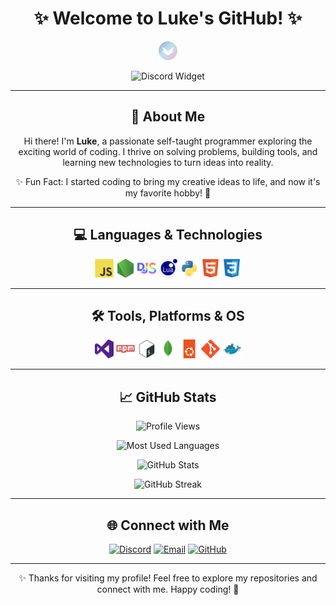 <h1 align="center">✨ Welcome to Luke's GitHub! ✨</h1>

<p align="center">
  <a href="https://discord.gg/2fWz8ayAcb">
    <img alt="Contact Luke on Discord" width="30px" src="https://raw.githubusercontent.com/Debuggingss/discord-badges/def6fee9f7fcecb4a46e33f83fa0f98b1223a412/svgs/88d4f11bee9ea34fee59973b33353da0.svg" />
  </a>
</p>

<p align="center">
  <img src="https://discord.c99.nl/widget/theme-2/977025196093476914.png" alt="Discord Widget" />
</p>

---

<div align="center">
  <h2>🌟 About Me</h2>
  <p>
    Hi there! I'm <strong>Luke</strong>, a passionate self-taught programmer exploring the exciting world of coding. 
    I thrive on solving problems, building tools, and learning new technologies to turn ideas into reality.
  </p>
  <p>✨ Fun Fact: I started coding to bring my creative ideas to life, and now it's my favorite hobby! 🚀</p>
</div>

---

<div align="center">
  <h2>💻 Languages & Technologies</h2>
  <p>
    <code><img height="30" src="https://raw.githubusercontent.com/devicons/devicon/master/icons/javascript/javascript-original.svg" alt="JavaScript" /></code>
    <code><img height="30" src="https://raw.githubusercontent.com/devicons/devicon/master/icons/nodejs/nodejs-original.svg" alt="Node.js" /></code>
    <code><img height="30" src="https://raw.githubusercontent.com/devicons/devicon/master/icons/discordjs/discordjs-original.svg" alt="Discord.js" /></code>
    <code><img height="30" src="https://raw.githubusercontent.com/devicons/devicon/master/icons/lua/lua-original.svg" alt="Lua" /></code>
    <code><img height="30" src="https://raw.githubusercontent.com/devicons/devicon/master/icons/python/python-original.svg" alt="Python" /></code>
    <code><img height="30" src="https://raw.githubusercontent.com/devicons/devicon/master/icons/html5/html5-original.svg" alt="HTML5" /></code>
    <code><img height="30" src="https://raw.githubusercontent.com/devicons/devicon/master/icons/css3/css3-original.svg" alt="CSS3" /></code>
  </p>
</div>

---

<div align="center">
  <h2>🛠 Tools, Platforms & OS</h2>
  <p>
    <code><img height="30" src="https://raw.githubusercontent.com/devicons/devicon/master/icons/visualstudio/visualstudio-plain.svg" alt="Visual Studio" /></code>
    <code><img height="30" src="https://raw.githubusercontent.com/devicons/devicon/master/icons/npm/npm-original-wordmark.svg" alt="npm" /></code>
    <code><img height="30" src="https://raw.githubusercontent.com/devicons/devicon/master/icons/bash/bash-original.svg" alt="Bash" /></code>
    <code><img height="30" src="https://raw.githubusercontent.com/devicons/devicon/master/icons/mongodb/mongodb-original.svg" alt="MongoDB" /></code>
    <code><img height="30" src="https://raw.githubusercontent.com/devicons/devicon/master/icons/ubuntu/ubuntu-plain.svg" alt="Ubuntu" /></code>
    <code><img height="30" src="https://raw.githubusercontent.com/devicons/devicon/master/icons/git/git-original.svg" alt="Git" /></code>
    <code><img height="30" src="https://raw.githubusercontent.com/devicons/devicon/master/icons/docker/docker-original.svg" alt="Docker" /></code>
  </p>
</div>

---

<div align="center">
  <h2>📈 GitHub Stats</h2>
  <p>
    <img src="https://komarev.com/ghpvc/?username=ExeLuke666&color=brightgreen" alt="Profile Views" />
  </p>
  <p>
    <img src="https://github-readme-stats-git-masterrstaa-rickstaa.vercel.app/api/top-langs/?username=ExeLuke666&layout=compact&langs_count=8&theme=tokyonight" alt="Most Used Languages" />
  </p>
  <p>
    <img src="https://github-readme-stats.vercel.app/api?username=ExeLuke666&show_icons=true&theme=tokyonight" alt="GitHub Stats" />
  </p>
  <p>
    <img src="https://github-readme-streak-stats.herokuapp.com/?user=ExeLuke666&theme=tokyonight" alt="GitHub Streak" />
  </p>
</div>

---

<div align="center">
  <h2>🌐 Connect with Me</h2>
  <p>
    <a href="https://discord.gg/2fWz8ayAcb"><img alt="Discord" src="https://img.shields.io/badge/Discord-7289DA?style=for-the-badge&logo=discord&logoColor=white" /></a>
    <a href="mailto:youremail@example.com"><img alt="Email" src="https://img.shields.io/badge/Email-D14836?style=for-the-badge&logo=gmail&logoColor=white" /></a>
    <a href="https://github.com/ExeLuke666"><img alt="GitHub" src="https://img.shields.io/badge/GitHub-181717?style=for-the-badge&logo=github&logoColor=white" /></a>
  </p>
</div>

---

<p align="center">✨ Thanks for visiting my profile! Feel free to explore my repositories and connect with me. Happy coding! 🚀</p>
